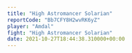 ```yaml
---
title: "High Astromancer Solarian"
reportCode: "Bb7CFY8H2wvRK6yZ"
player: "Amdal"
fight: "High Astromancer Solarian"
date: 2021-10-27T18:44:38.310000+00:00
---
```

